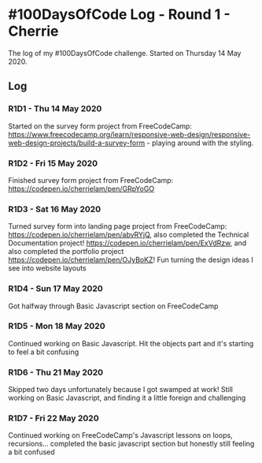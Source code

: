 # #100DaysOfCode Log - Round 1 - Cherrie

The log of my #100DaysOfCode challenge. Started on Thursday 14 May 2020.

## Log

### R1D1 - Thu 14 May 2020
Started on the survey form project from FreeCodeCamp: https://www.freecodecamp.org/learn/responsive-web-design/responsive-web-design-projects/build-a-survey-form - playing around with the styling.

### R1D2 - Fri 15 May 2020
Finished survey form project from FreeCodeCamp: https://codepen.io/cherrielam/pen/GRpYoGO

### R1D3 - Sat 16 May 2020
Turned survey form into landing page project from FreeCodeCamp: https://codepen.io/cherrielam/pen/abvRYjQ, also completed the Technical Documentation project! https://codepen.io/cherrielam/pen/ExVdRzw, and also completed the portfolio project https://codepen.io/cherrielam/pen/OJyBoKZ! Fun turning the design ideas I see into website layouts

### R1D4 - Sun 17 May 2020
Got halfway through Basic Javascript section on FreeCodeCamp

### R1D5 - Mon 18 May 2020
Continued working on Basic Javascript. Hit the objects part and it's starting to feel a bit confusing

### R1D6 - Thu 21 May 2020
Skipped two days unfortunately because I got swamped at work! Still working on Basic Javascript, and finding it a little foreign and challenging

### R1D7 - Fri 22 May 2020
Continued working on FreeCodeCamp's Javascript lessons on loops, recursions... completed the basic javascript section but honestly still feeling a bit confused
